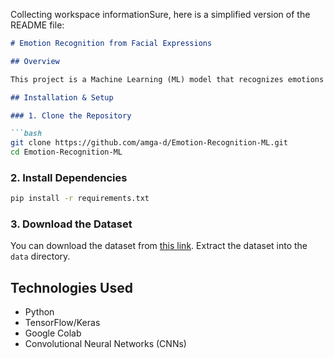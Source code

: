 Collecting workspace informationSure, here is a simplified version of the README file:

```md
# Emotion Recognition from Facial Expressions

## Overview

This project is a Machine Learning (ML) model that recognizes emotions from facial expressions. It uses Machine Learning techniques to classify images into different emotion categories based on facial features.

## Installation & Setup

### 1. Clone the Repository

```bash
git clone https://github.com/amga-d/Emotion-Recognition-ML.git
cd Emotion-Recognition-ML
```

### 2. Install Dependencies

```bash
pip install -r requirements.txt
```

### 3. Download the Dataset

You can download the dataset from [this link](https://example.com/dataset). Extract the dataset into the `data` directory.

## Technologies Used

- Python
- TensorFlow/Keras
- Google Colab
- Convolutional Neural Networks (CNNs)
```
